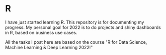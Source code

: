 # R

I have just started learning R. This repository is for documenting my progress.
My personal goal for 2022 is to do projects and shiny dashboards in R, based on business use cases.

All the tasks I post here are based on the course "R for Data Science, Machine Learning & Deep Learning 2022!"



